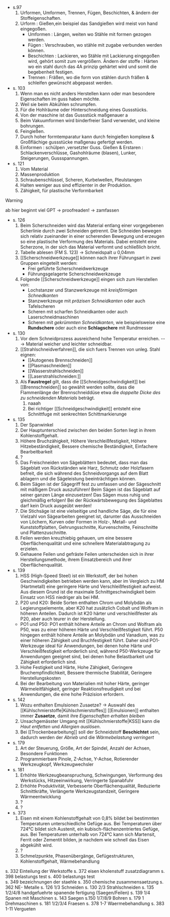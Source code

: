- s.97
	1. Urformen, Umformen, Trennen, Fügen, Beschichten, & ändern der Stoffeigenschaften.
	2. Urform : Gießen,ein beispiel das Sandgießen wird meist von hand eingegoßen. 
		- Umformen : Längen, weiten wo Stähle mit formen gezogen werden.
		-  Fügen : Verschrauben, wo stähle mit zugabe verbunden werden können.
		 - Beschichten : Lackieren, wo Stähle mit Lackierung eingegoßen wird, gehört somit zum vergrößern.
		 Ändern der stoffe : Härten wo ein stahl durch das 4A prinzip gehärtet wird und somit die begebenheit festigen.
		- Trennen : Fräßen, wo die form von stählen durch fräßen & schleifen gewünscht abgepasst werden.
- s. 103
	1. Wenn man es nicht anders Herstellen kann oder man besondere Eigenschaften im guss haben möchte.
	2. Weil sie beim Abkühlen schrumpfen.
	3. Für die Hohlräume oder Hinterschneidung eines Gussstücks.
	4. Von der maschine ist das Gussstück maßgenauer a
	5. Beim Vakuumformen wird binderfreier Sand verwendet, und kleine bohrungen.
	6. Feingießen.
	7. Durch hoher formtemparatur kann durch feingießen komplexe & Großflächige gussstücke maßgenau gefertigt werden.
	8. Einformen : schülpen ,versetzter Guss.
	Gießen & Erstaren : Schlackenverschlüsse, Gashohlräume (blasen), Lunker,
	 Steigerungen, Gussspannungen.
- s. 121
	1.  Vom Material
	2. Massenproduktion
	3. Schraubenschlüssel, Scheren, Kurbelwellen, Pleulstangen
	4. Halten weniger aus sind effizienter in der Produktion. 
	5. Zähigkeit, für plastische Verformbarkeit

>[!warning]
ab hier beginnt viel GPT -> proofreaden! -> zamfassen

- s. 126
	1. Beim Scherschneiden wird das Material entlang einer vorgegebenen Scherlinie durch zwei Schneiden getrennt. Die Schneiden bewegen sich relativ zueinander in einer scherenden Bewegung und erzeugen so eine plastische Verformung des Materials. Dabei entsteht eine Scherzone, in der sich das Material verformt und schließlich bricht.
	2. Tabelle ablesen (FM S. 123) -> Schneidspalt *u* 0,04mm
	3. [[Scherschneidwerkzeuge]] können nach ihrer Führungsart in zwei Gruppen eingeteilt werden: 
		- Frei geführte Scherschneidwerkzeuge
		- Führungsgelagerte Scherschneidwerkzeuge
	4. Folgende [[Scherschneidwerkzeuge]] eingen sich zum Herstellen von:
		- Lochstanzer und Stanzwerkzeuge mit *kreisförmigen Schnedkanten* 
		- Stanzwerkzeuge mit *präzisen Schneidkanten* oder auch Tafelscheren
		- Scheren mit scharfen Schneidkanten oder auch Laserschneidmaschinen
		- Scheren mit *gekrümmten Schneidkanten*, wie beispielsweise eine **Rundschere** oder auch eine **Schlagschere** mit Rundmesser
- s. 130
	1. Vor dem Schneidprozess ausreichend hohe Temperatur erreichen. ---> Material weicher und leichter schneidbar. 
	2.  [[Strahlschneidverfahren]], die sich fuers Trennen von unleg. Stahl eignen:
		- [[Autogenes Brennschneiden]]
		- [[Plasmaschneiden]]
		- [[Wasserstrahlschneiden]]
		- [[Laserstrahlschneiden:]]
	3.  Als **Faustregel** gilt, dass die [[Schneidgeschwindigkeit]] bei [[Brennschneiden]] so gewählt werden sollte, dass die Flammenlänge der Brennschneiddüse etwa die *doppelte Dicke des zu schneidenden Materials* beträgt.
		1. naaah
		2. Bei richtiger [[Schneidgeschwindigkeit]] entsteht eine Schnittfuge mit senkrechten Schittmarkierunge
-  s. 135 
	1.  Der Spanwinkel
	2. Der Hauptunterschied zwischen den beiden Sorten liegt in ihrem Kohlenstoffgehalt.
	3. Höhere Bruchzähigkeit, Höhere Verschleißfestigkeit, Höhere Hitzebeständigkeit, Bessere chemische Beständigkeit, Einfachere Bearbeitbarkeit
	4. ?
	5. Das Freischneiden von Sägeblättern bedeutet, dass man das Sägeblatt von Rückständen wie Harz, Schmutz oder Holzfasern befreit, die sich während des Schneidvorgangs auf dem Blatt ablagern und die Sägeleistung beeinträchtigen können.
	6. Beim Sägen ist der Sägegriff fest zu umfassen und der Sägeschnitt mit mäßigem Druck auszuführen! Beim Sägen ist das Sägeblatt auf seiner ganzen Länge einzusetzen! Das Sägen muss ruhig und gleichmäßig erfolgen! Bei der Rückwärtsbewegung des Sägeblattes darf kein Druck ausgeübt werden!
	7. Die Stichsäge ist eine vielseitige und handliche Säge, die für eine Vielzahl von Sägearbeiten geeignet ist, darunter das Ausschneiden von Löchern, Kurven oder Formen in Holz-, Metall- und Kunststoffplatten, Gehrungsschnitte, Kurvenschnitte, Feinschnitte und Plattenzuschnitte.
	8. Feilen werden kreuzhiebig gehauen, um eine bessere Oberflächenqualität und eine schnellere Materialabtragung zu erzielen.
	9. Gehauene Feilen und gefräste Feilen unterscheiden sich in ihrer Herstellungsmethode, ihrem Einsatzbereich und ihrer Oberflächenqualität.
-   s. 139
	1. HSS (High-Speed Steel) ist ein Werkstoff, der bei hohen Geschwindigkeiten betrieben werden kann, aber im Vergleich zu HM (Hartmetall) eine geringere Härte und Verschleißfestigkeit aufweist. Aus diesem Grund ist die maximale Schnittgeschwindigkeit beim Einsatz von HSS niedriger als bei HM.
	2. P20 und K20: Beide Sorten enthalten Chrom und Molybdän als Legierungselemente, aber K20 hat zusätzlich Cobalt und Wolfram in höheren Anteilen. Dadurch ist K20 härter und verschleißfester als P20, aber auch teurer in der Herstellung.
	 - PO1 und P50: PO1 enthält höhere Anteile an Chrom und Wolfram als P50, was zu einer höheren Härte und Verschleißfestigkeit führt. P50 hingegen enthält höhere Anteile an Molybdän und Vanadium, was zu einer höheren Zähigkeit und Bruchfestigkeit führt. Daher sind PO1-Werkzeuge ideal für Anwendungen, bei denen hohe Härte und Verschleißfestigkeit erforderlich sind, während P50-Werkzeuge für Anwendungen geeignet sind, bei denen hohe Belastbarkeit und Zähigkeit erforderlich sind.
	3. Hohe Festigkeit und Härte, Hohe Zähigkeit, Geringere Bruchempfindlichkeit, Bessere thermische Stabilität, Geringere Herstellungskosten
	4. Bei der Bearbeitung von Materialien mit hoher Härte, geringer Wärmeleitfähigkeit, geringer Reaktionsfreudigkeit und bei Anwendungen, die eine hohe Präzision erfordern.
- s. 142 
	1. Wozu enthalten Emulsionen Zusaetze? -> Auswahl des [[Kühlschmierstoffe|Kühlschmierstoffes]]
	    [[Emulsionen]] enthalten immer **Zusaetze**, damit ihre *Eigenschaften erhalten bleiben* 
	2. Unsachgemässter Umgang mit [[Kühlschmierstoffe|KSS]] kann die *Haut entfetten* und *Allergien auslösen*.
	3. Bei [[Trockenbearbeitung]] soll der Schneidstoff **Beschichtet** sein, dadurch werden der *Abrieb* und die *Wärmebelastung verringert*
- s. 179
	1. Art der Steuerung, Größe, Art der Spindel, Anzahl der Achsen, Besondere Funktionen
	2. Programmierbare Pinole, Z-Achse, Y-Achse, Rotierender Werkzeugkopf, Werkzeugwechsler
- s. 181
	1. Erhöhte Werkzeugbeanspruchung, Schwingungen, Verformung des Werkstücks, Hitzeeinwirkung, Verringerte Spanabfuhr
	2. Erhöhte Produktivität, Verbesserte Oberflächenqualität, Reduzierte Schnittkräfte, Verlängerte Werkzeugstandzeit, Geringere Wärmeentwicklung
	3. ?
	4. ?
-  s. 373
	1. Eisen mit einem Kohlenstoffgehalt von 0,8% bildet bei bestimmten Temperaturen unterschiedliche Gefüge aus. Bei Temperaturen über 724°C bildet sich Austenit, ein kubisch-flächenzentriertes Gefüge, aus. Bei Temperaturen unterhalb von 724°C kann sich Martensit, Ferrit oder Zementit bilden, je nachdem wie schnell das Eisen abgekühlt wird.
	2. ?
	3. Schmelzpunkte, Phasenübergänge, Gefügestrukturen, Kohlenstoffgehalt, Wärmebehandlung



s. 332 Einteilung der Werkstoffe
s. 372 eisen kholenstuff zusatzdiagramm
s. 398 belastungs test 
s. 400 belastungs test  
s. 349  bezeichnungen der staehle 
s. 350 chemische zusammensaetzung
s. 362 NE- Metalle 
s. 126 1/3 Schneiden
s. 130 2/3 Strahlschneiden
s. 135 1/2/4/8 handgefuehrte spanende fertigung (Saegen/Feilen) 
s. 139 1/4 Spanen mit Maschinen 
s. 143 Saegen 
s.150 1/7/8/9 Bohren 
s. 179 1 Drehmaschinen 
s. 181 1/2/3/4 Fraesen 
s. 378 1-7 Waermebehandlung 
s. 383 1-11 Vergueten